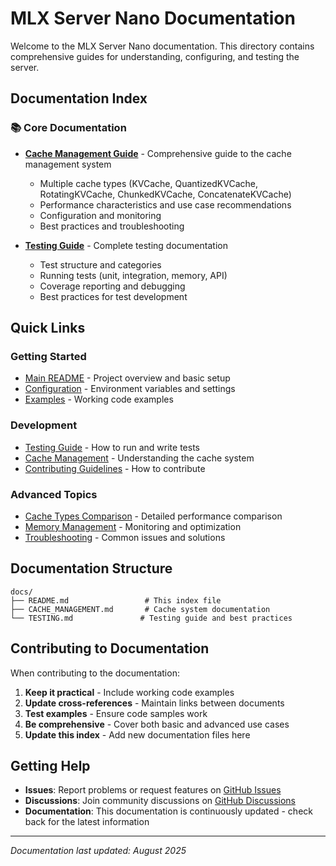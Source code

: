 # MLX Server Nano Documentation

Welcome to the MLX Server Nano documentation. This directory contains comprehensive guides for understanding, configuring, and testing the server.

## Documentation Index

### 📚 Core Documentation

- **[Cache Management Guide](CACHE_MANAGEMENT.md)** - Comprehensive guide to the cache management system
  - Multiple cache types (KVCache, QuantizedKVCache, RotatingKVCache, ChunkedKVCache, ConcatenateKVCache)
  - Performance characteristics and use case recommendations
  - Configuration and monitoring
  - Best practices and troubleshooting

- **[Testing Guide](TESTING.md)** - Complete testing documentation
  - Test structure and categories
  - Running tests (unit, integration, memory, API)
  - Coverage reporting and debugging
  - Best practices for test development

## Quick Links

### Getting Started
- [Main README](../README.md) - Project overview and basic setup
- [Configuration](../README.md#configuration) - Environment variables and settings
- [Examples](../examples/) - Working code examples

### Development
- [Testing Guide](TESTING.md) - How to run and write tests
- [Cache Management](CACHE_MANAGEMENT.md) - Understanding the cache system
- [Contributing Guidelines](../README.md#contributing) - How to contribute

### Advanced Topics
- [Cache Types Comparison](CACHE_MANAGEMENT.md#performance-characteristics) - Detailed performance comparison
- [Memory Management](CACHE_MANAGEMENT.md#monitoring-and-debugging) - Monitoring and optimization
- [Troubleshooting](CACHE_MANAGEMENT.md#troubleshooting) - Common issues and solutions

## Documentation Structure

```
docs/
├── README.md                 # This index file
├── CACHE_MANAGEMENT.md       # Cache system documentation
└── TESTING.md               # Testing guide and best practices
```

## Contributing to Documentation

When contributing to the documentation:

1. **Keep it practical** - Include working code examples
2. **Update cross-references** - Maintain links between documents
3. **Test examples** - Ensure code samples work
4. **Be comprehensive** - Cover both basic and advanced use cases
5. **Update this index** - Add new documentation files here

## Getting Help

- **Issues**: Report problems or request features on [GitHub Issues](https://github.com/graelo/mlx-server-nano/issues)
- **Discussions**: Join community discussions on [GitHub Discussions](https://github.com/graelo/mlx-server-nano/discussions)
- **Documentation**: This documentation is continuously updated - check back for the latest information

---

*Documentation last updated: August 2025*
